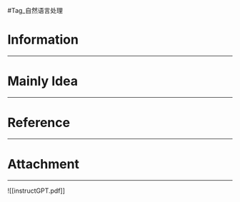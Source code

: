 #Tag_自然语言处理 
# Information
---


# Mainly Idea
---


# Reference
---


# Attachment
---
![[instructGPT.pdf]]